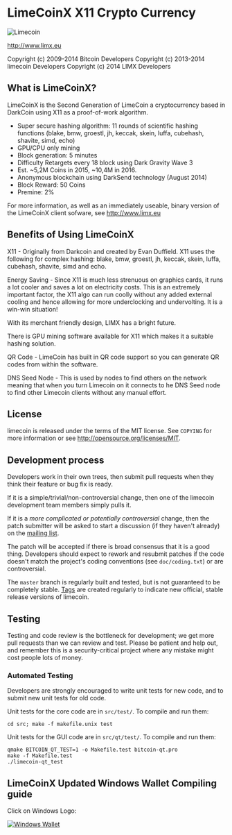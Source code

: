 LimeCoinX X11 Crypto Currency
================================





<img src="http://i.imgur.com/mK7Fi61.png" alt="Limecoin">

http://www.limx.eu


Copyright (c) 2009-2014 Bitcoin Developers
Copyright (c) 2013-2014 limecoin Developers
Copyright (c) 2014      LIMX Developers

What is LimeCoinX?
----------------

LimeCoinX is the Second Generation of LimeCoin a cryptocurrency based in DarkCoin using X11 as a proof-of-work algorithm.
 - Super secure hashing algorithm: 11 rounds of scientific hashing functions (blake, bmw, groestl, jh, keccak, skein, luffa, cubehash, shavite, simd, echo)
 - GPU/CPU only mining
 - Block generation: 5 minutes
 - Difficulty Retargets every 18 block using Dark Gravity Wave 3
 - Est. ~5,2M Coins in 2015, ~10,4M in 2016.
 - Anonymous blockchain using DarkSend technology (August 2014)
 - Block Reward: 50 Coins
 - Premine: 2% 

For more information, as well as an immediately useable, binary version of
the LimeCoinX client sofware, see http://www.limx.eu



Benefits of Using LimeCoinX
--------------------------

X11 - Originally from Darkcoin and created by Evan Duffield. X11 uses the following for complex hashing:
blake, bmw, groestl, jh, keccak, skein, luffa, cubehash, shavite, simd and echo. 

Energy Saving - Since X11 is much less strenuous on graphics cards, it runs a lot cooler and saves a lot on electricity costs. 
This is an extremely important factor, the X11 algo can run coolly without any added external cooling and hence allowing 
for more underclocking and undervolting. It is a win-win situation!

With its merchant friendly design, LIMX has a bright future.

There is GPU mining software available for X11 which makes it a suitable hashing solution.

QR Code - LimeCoin has built in QR code support so you can generate QR codes from within the software.

DNS Seed Node - This is used by nodes to find others on the network meaning that when you turn
Limecoin on it connects to he DNS Seed node to find other Limecoin clients without any manual effort.





License
-------

limecoin is released under the terms of the MIT license. See `COPYING` for more
information or see http://opensource.org/licenses/MIT.

Development process
-------------------

Developers work in their own trees, then submit pull requests when they think
their feature or bug fix is ready.

If it is a simple/trivial/non-controversial change, then one of the limecoin
development team members simply pulls it.

If it is a *more complicated or potentially controversial* change, then the patch
submitter will be asked to start a discussion (if they haven't already) on the
[mailing list](http://sourceforge.net/mailarchive/forum.php?forum_name=bitcoin-development).

The patch will be accepted if there is broad consensus that it is a good thing.
Developers should expect to rework and resubmit patches if the code doesn't
match the project's coding conventions (see `doc/coding.txt`) or are
controversial.

The `master` branch is regularly built and tested, but is not guaranteed to be
completely stable. [Tags](https://github.com/bitcoin/bitcoin/tags) are created
regularly to indicate new official, stable release versions of limecoin.

Testing
-------

Testing and code review is the bottleneck for development; we get more pull
requests than we can review and test. Please be patient and help out, and
remember this is a security-critical project where any mistake might cost people
lots of money.

### Automated Testing

Developers are strongly encouraged to write unit tests for new code, and to
submit new unit tests for old code.

Unit tests for the core code are in `src/test/`. To compile and run them:

    cd src; make -f makefile.unix test

Unit tests for the GUI code are in `src/qt/test/`. To compile and run them:

    qmake BITCOIN_QT_TEST=1 -o Makefile.test bitcoin-qt.pro
    make -f Makefile.test
    ./limecoin-qt_test

LimeCoinX Updated Windows Wallet Compiling guide
-------------------------------

Click on Windows Logo:

<a href="https://github.com/IParn/limecoin/blob/master/contrib/gitian-descriptors/README.md"><img src="http://i.imgur.com/Y2Ri9xc.png" alt="Windows Wallet"></a></p>


